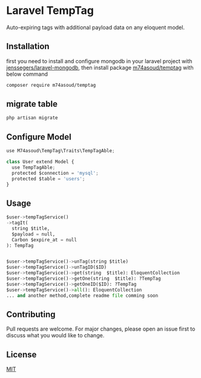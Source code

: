 # Laravel TempTag

Auto-expiring tags with additional payload data on any eloquent model.
## Installation


first you need to install and configure mongodb in your laravel project with [jenssegers/laravel-mongodb](https://github.com/jenssegers/laravel-mongodb), then install package [m74asoud/temptag](https://github.com/masoudnazarpoor/TempTag) with below command
```bash
composer require m74asoud/temptag
```
## migrate table
```python
php artisan migrate
```

## Configure Model
```python
use M74asoud\TempTag\Traits\TempTagAble;

class User extend Model {
  use TempTagAble;
  protected $connection = 'mysql';
  protected $table = 'users';
}
```

## Usage
```python
$user->tempTagService()
->tagIt(
  string $title,
  $payload = null,
  Carbon $expire_at = null
): TempTag


$user->tempTagService()->unTag(string $title)
$user->tempTagService()->unTagID($ID)
$user->tempTagService()->get(string  $title): EloquentCollection
$user->tempTagService()->getOne(string  $title): ?TempTag
$user->tempTagService()->getOneID($ID): ?TempTag
$user->tempTagService()->all(): EloquentCollection
... and another method,complete readme file comming soon
```


## Contributing
Pull requests are welcome. For major changes, please open an issue first to discuss what you would like to change.


## License
[MIT](https://choosealicense.com/licenses/mit/)

